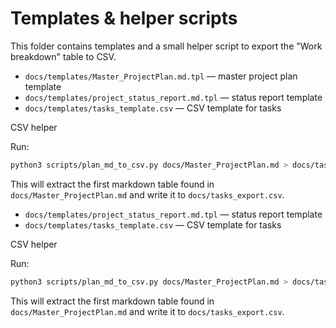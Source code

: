 # Templates & helper scripts

This folder contains templates and a small helper script to export the "Work breakdown" table to CSV.

- `docs/templates/Master_ProjectPlan.md.tpl` — master project plan template
- `docs/templates/project_status_report.md.tpl` — status report template
- `docs/templates/tasks_template.csv` — CSV template for tasks

CSV helper

Run:

```bash
python3 scripts/plan_md_to_csv.py docs/Master_ProjectPlan.md > docs/tasks_export.csv
```

This will extract the first markdown table found in `docs/Master_ProjectPlan.md` and write it to `docs/tasks_export.csv`.

- `docs/templates/project_status_report.md.tpl` — status report template
- `docs/templates/tasks_template.csv` — CSV template for tasks

CSV helper

Run:

```bash
python3 scripts/plan_md_to_csv.py docs/Master_ProjectPlan.md > docs/tasks_export.csv
```

This will extract the first markdown table found in `docs/Master_ProjectPlan.md` and write it to `docs/tasks_export.csv`.
